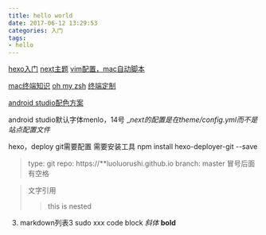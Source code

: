```yaml
---
title: hello world
date: 2017-06-12 13:29:53
categories: 入门 
tags: 
- hello
---
```

[hexo入门](http://ibruce.info/2013/11/22/hexo-your-blog/)
[next主题](http://theme-next.iissnan.com/getting-started.html)
[vim配置，mac自动脚本](https://github.com/barretlee/autoconfig-mac-vimrc)

[mac终端知识](http://macshuo.com/?p=676)
[oh my zsh](https://github.com/robbyrussell/oh-my-zsh)
[终端定制](https://www.zhihu.com/question/29442452)

[android studio配色方案](https://meedamian.com/post/deuglifying-android-studio/?hi)
<!--more-->
android studio默认字体menlo，14号
__next的配置是在theme/_config.yml而不是站点配置文件__

hexo，deploy git需要配置
需要安装工具
npm install hexo-deployer-git --save

>type: git
>repo: https://**luoluorushi.github.io
>branch: master
>冒号后面有空格

>文字引用
>>this is nested
3. markdown列表3
  sudo xxx code block
*斜体*
**bold**
